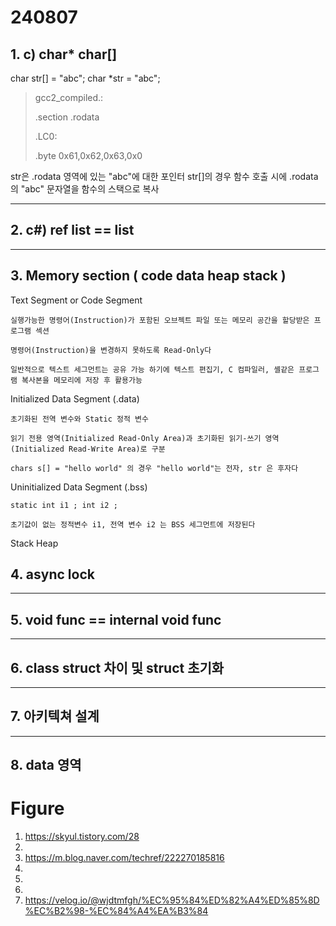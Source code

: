 # 240807
## 1. c)  char* char[]
char str[] = "abc";
char *str = "abc";

> gcc2_compiled.:
> > 
> .section .rodata
> 
> .LC0:
> 
> .byte 0x61,0x62,0x63,0x0

 str은 .rodata 영역에 있는 "abc"에 대한 포인터
 str[]의 경우 함수 호출 시에 .rodata의 "abc" 문자열을 함수의 스택으로 복사

***

## 2. c#) ref list == list

***

## 3. Memory section ( code data heap stack )

Text Segment or Code Segment 	

	실행가능한 명령어(Instruction)가 포함된 오브젝트 파일 또는 메모리 공간을 할당받은 프로그램 섹션
      
	명령어(Instruction)을 변경하지 못하도록 Read-Only다
      
	일반적으로 텍스트 세그먼트는 공유 가능 하기에 텍스트 편집기, C 컴파일러, 셸같은 프로그램 복사본을 메모리에 저장 후 활용가능

Initialized Data Segment (.data)	

	초기화된 전역 변수와 Static 정적 변수
      
	읽기 전용 영역(Initialized Read-Only Area)과 초기화된 읽기-쓰기 영역(Initialized Read-Write Area)로 구분
      
	chars s[] = "hello world" 의 경우 "hello world"는 전자, str 은 후자다

Uninitialized Data Segment (.bss)

	static int i1 ; int i2 ; 
	    
	초기값이 없는 정적변수 i1, 전역 변수 i2 는 BSS 세그먼트에 저장된다

Stack Heap

## 4. async lock

***

## 5. void func == internal void func

***

## 6. class struct 차이 및 struct 초기화



***

## 7. 아키텍쳐 설계



***

## 8. data 영역 

# Figure 
1. https://skyul.tistory.com/28
2.
3. https://m.blog.naver.com/techref/222270185816
4.
5.
6.
7. https://velog.io/@wjdtmfgh/%EC%95%84%ED%82%A4%ED%85%8D%EC%B2%98-%EC%84%A4%EA%B3%84
